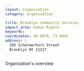 ```yaml
---
layout: organization
category: organization

title: Brooklyn Community Services
impact_area: Human Rights
keywords: 
coordinates: 40.6879,-73.9826
address: |
  285 Schermerhorn Street
  Brooklyn NY 11217
---
```

Organization's overview
